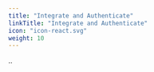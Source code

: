 ```yaml
---
title: "Integrate and Authenticate"
linkTitle: "Integrate and Authenticate"
icon: "icon-react.svg"
weight: 10
---
```


..